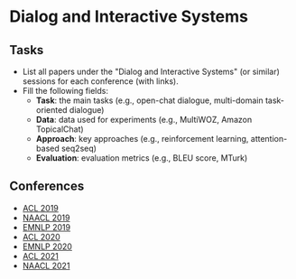 # Dialog and Interactive Systems

## Tasks

* List all papers under the "Dialog and Interactive Systems" (or similar) sessions for each conference (with links).
* Fill the following fields:
  * **Task**: the main tasks (e.g., open-chat dialogue, multi-domain task-oriented dialogue)
  * **Data**: data used for experiments (e.g., MultiWOZ, Amazon TopicalChat)
  * **Approach**: key approaches (e.g., reinforcement learning, attention-based seq2seq) 
  * **Evaluation**: evaluation metrics (e.g., BLEU score, MTurk)

## Conferences

* [ACL 2019](dais-acl-2019.md)
* [NAACL 2019](dais-naacl-2019.md)
* [EMNLP 2019](dais-emnlp-2019.md)
* [ACL 2020](dais-acl-2020.md)
* [EMNLP 2020](dais-emnlp-2020.md)
* [ACL 2021](dais-acl-2021.md)
* [NAACL 2021](dais-naacl-2021.md)
<!-- * [EMNLP 2021](dais-emnlp-2021.md) -->